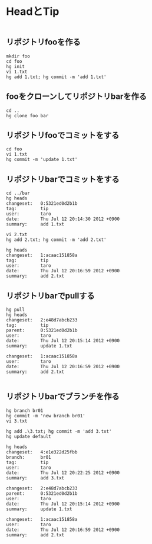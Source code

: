 ﻿# HeadとTip

```clike

```

## リポジトリfooを作る

```clike
mkdir foo
cd foo
hg init
vi 1.txt
hg add 1.txt; hg commit -m 'add 1.txt'
```

## fooをクローンしてリポジトリbarを作る

```clike
cd ..
hg clone foo bar
```

## リポジトリfooでコミットをする

```clike
cd foo
vi 1.txt
hg commit -m 'update 1.txt'

```

## リポジトリbarでコミットをする

```clike
cd ../bar
hg heads
changeset:   0:5321ed0d2b1b
tag:         tip
user:        taro
date:        Thu Jul 12 20:14:30 2012 +0900
summary:     add 1.txt
```

```clike
vi 2.txt
hg add 2.txt; hg commit -m 'add 2.txt'
```

```clike
hg heads
changeset:   1:acaac151858a
tag:         tip
user:        taro
date:        Thu Jul 12 20:16:59 2012 +0900
summary:     add 2.txt
```

## リポジトリbarでpullする

```clike
hg pull
hg heads
changeset:   2:e48d7abcb233
tag:         tip
parent:      0:5321ed0d2b1b
user:        taro
date:        Thu Jul 12 20:15:14 2012 +0900
summary:     update 1.txt

changeset:   1:acaac151858a
user:        taro
date:        Thu Jul 12 20:16:59 2012 +0900
summary:     add 2.txt
```

```clike

```

## リポジトリbarでブランチを作る

```clike
hg branch br01
hg commit -m 'new branch br01'
vi 3.txt
```

```clike
hg add .\3.txt; hg commit -m 'add 3.txt'
hg update default
```

```clike
hg heads
changeset:   4:e1e322d25fbb
branch:      br01
tag:         tip
user:        taro
date:        Thu Jul 12 20:22:25 2012 +0900
summary:     add 3.txt

changeset:   2:e48d7abcb233
parent:      0:5321ed0d2b1b
user:        taro
date:        Thu Jul 12 20:15:14 2012 +0900
summary:     update 1.txt

changeset:   1:acaac151858a
user:        taro
date:        Thu Jul 12 20:16:59 2012 +0900
summary:     add 2.txt
```
